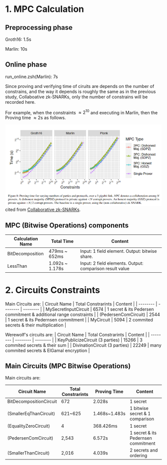 # 1. MPC Calculation

## Preprocessing phase
Groth16: 1.5s

Marlin: 10s


## Online phase

run_online.zsh(Marlin): 7s

Since proving and verifying time of ciruits are depends on the number of constrains, and the way it depends is roughly the same as in the previous study, Collaboative zk-SNARKs, only the number of constrains will be recorded here.

For example, when the constraints $\approx 2^{10}$ and executing in Marlin, then the Proving time $\approx 2$s as follows.

![image](./../images/constraints-times.png)
cited from [Collaborative zk-SNARKs](https://eprint.iacr.org/2021/1530).


## MPC (Bitwise Operations) components 
| Calculation Name | Total Time | Content |
| -------- | -------- | -------- |
| BitDecomposition | 479ms ~ 652ms | Input: 1 field element. Output: bitwise share.|
| LessThan |   1.092s ~ 1.178s | Input: 2 field elements. Output: comparison result value |


# 2. Circuits Constraints

Main Circuits are:
| Circuit Name | Total Constrarints | Content |
| -------- | -------- | -------- |
| MySecretInputCircuit | 6574 | 1 secret & its Pedersen commitment & additional range constraints |
| (PedersenComCircuit)     | 2544     | 1 secret & its Pedernsen commitment     |
| MyCircuit | 5094 | 2 commited secrets & their multiplication | 

Werewolf's circuits are:
| Circuit Name | Total Constrarints | Content |
| -------- | -------- | -------- |
| KeyPublicizeCircuit (3 parties)     | 15266     | 3 commited secrets & their sum     |
| DivinationCircuit (3 parties)     | 22249     | many commited secrets & ElGamal encryption   |


## Main Circuits (MPC Bitwise Operations)
Main circuits are:

| Circuit Name | Total Constrarints | Proving Time | Content |
| -------- | -------- | -------- | -------- |
| BitDecompositionCircuit | 672 | 2.028s | 1 secret |
| (SmallerEqThanCircuit) |   621~625   |   1.468s~1.483s   | 1 bitwise secret & 1 comparison |
| (EqualityZeroCircuit) | 4 | 368.426ms | 1 secret | 
| (PedersenComCircuit) | 2,543 | 6.572s | 1 secret & its Pedernsen commitment |
| (SmallerThanCircuit) | 2,016 | 4.039s | 2 secrets and ordering | 